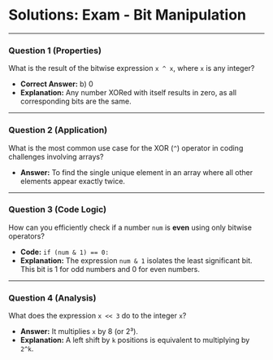 
# Solutions: Exam - Bit Manipulation

---

### Question 1 (Properties)

What is the result of the bitwise expression `x ^ x`, where `x` is any integer?

- **Correct Answer:** b) 0
- **Explanation:** Any number XORed with itself results in zero, as all corresponding bits are the same.

---

### Question 2 (Application)

What is the most common use case for the XOR (`^`) operator in coding challenges involving arrays?

- **Answer:** To find the single unique element in an array where all other elements appear exactly twice.

---

### Question 3 (Code Logic)

How can you efficiently check if a number `num` is **even** using only bitwise operators?

- **Code:** `if (num & 1) == 0:`
- **Explanation:** The expression `num & 1` isolates the least significant bit. This bit is 1 for odd numbers and 0 for even numbers.

---

### Question 4 (Analysis)

What does the expression `x << 3` do to the integer `x`?

- **Answer:** It multiplies `x` by 8 (or 2³).
- **Explanation:** A left shift by `k` positions is equivalent to multiplying by `2^k`.

